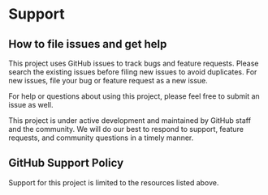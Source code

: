 # Support

## How to file issues and get help

This project uses GitHub issues to track bugs and feature requests. Please
search the existing issues before filing new issues to avoid duplicates. For new
issues, file your bug or feature request as a new issue.

For help or questions about using this project, please feel free to submit an
issue as well.

This project is under active development and maintained by GitHub staff and the
community. We will do our best to respond to support, feature requests, and
community questions in a timely manner.

## GitHub Support Policy

Support for this project is limited to the resources listed above.

